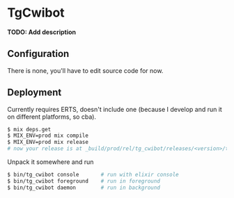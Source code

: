 # TgCwibot

**TODO: Add description**

## Configuration

There is none, you'll have to edit source code for now.

## Deployment

Currently requires ERTS, doesn't include one (because I develop and run it on different platforms, so cba).

```sh
$ mix deps.get
$ MIX_ENV=prod mix compile
$ MIX_ENV=prod mix release
# now your release is at _build/prod/rel/tg_cwibot/releases/<version>/tg_cwibot.tar.gz
```

Unpack it somewhere and run

```sh
$ bin/tg_cwibot console       # run with elixir console
$ bin/tg_cwibot foreground    # run in foreground
$ bin/tg_cwibot daemon        # run in background
```
